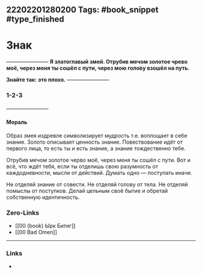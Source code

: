 22202201280200
Tags: #book_snippet #type_finished
---
# Знак 
————————
**Я златоглавый змей.
Отрубив мечом золотое чрево моё,
через меня ты сошёл с пути,
через мою голову взошёл на путь.**

**Знайте так:
это плохо.**
————————
 ### 1-2-3
————————

#### Мораль

Образ змея издревле символизирует мудрость т.е. воплощает в себе знание. Золото описывает ценность знание. Повествование идёт от первого лица, то есть ты и есть знание, а знание тождественно тебе. 

Отрубив мечом золотое черво моё, через меня ты сошёл с пути. Вот и всё, что ждёт тебя, если ты отделишь свою разумность от каждодневности, мысли от действий. Думать одно — поступать иначе. 

Не отделяй знание от совести. Не отделяй голову от тела. Не отделяй помыслы от поступков. Делай цельным своё бытие и обретай собственную идентичность.

### Zero-Links
- [[00 (book) Ырк Битиг]]
- [[00 Bad Omen]]
---
### Links
- 

